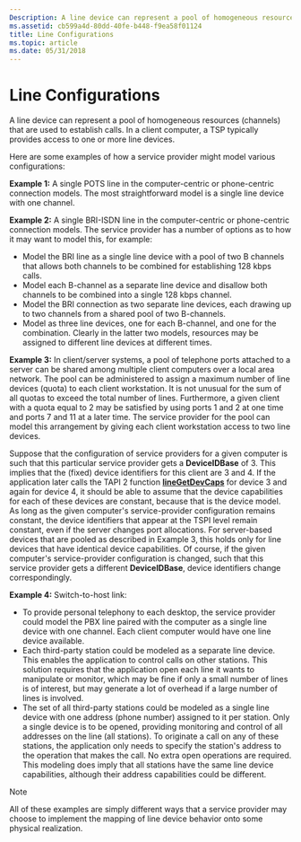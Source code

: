 ```yaml
---
Description: A line device can represent a pool of homogeneous resources (channels) that are used to establish calls. In a client computer, a TSP typically provides access to one or more line devices.
ms.assetid: cb599a4d-80dd-40fe-b448-f9ea58f01124
title: Line Configurations
ms.topic: article
ms.date: 05/31/2018
---
```


# Line Configurations

A line device can represent a pool of homogeneous resources (channels) that are used to establish calls. In a client computer, a TSP typically provides access to one or more line devices.

Here are some examples of how a service provider might model various configurations:

**Example 1:** A single POTS line in the computer-centric or phone-centric connection models. The most straightforward model is a single line device with one channel.

**Example 2:** A single BRI-ISDN line in the computer-centric or phone-centric connection models. The service provider has a number of options as to how it may want to model this, for example:

-   Model the BRI line as a single line device with a pool of two B channels that allows both channels to be combined for establishing 128 kbps calls.
-   Model each B-channel as a separate line device and disallow both channels to be combined into a single 128 kbps channel.
-   Model the BRI connection as two separate line devices, each drawing up to two channels from a shared pool of two B-channels.
-   Model as three line devices, one for each B-channel, and one for the combination. Clearly in the latter two models, resources may be assigned to different line devices at different times.

**Example 3:** In client/server systems, a pool of telephone ports attached to a server can be shared among multiple client computers over a local area network. The pool can be administered to assign a maximum number of line devices (quota) to each client workstation. It is not unusual for the sum of all quotas to exceed the total number of lines. Furthermore, a given client with a quota equal to 2 may be satisfied by using ports 1 and 2 at one time and ports 7 and 11 at a later time. The service provider for the pool can model this arrangement by giving each client workstation access to two line devices.

Suppose that the configuration of service providers for a given computer is such that this particular service provider gets a **DeviceIDBase** of 3. This implies that the (fixed) device identifiers for this client are 3 and 4. If the application later calls the TAPI 2 function [**lineGetDevCaps**](/windows/win32/api/tapi/nf-tapi-linegetdevcaps) for device 3 and again for device 4, it should be able to assume that the device capabilities for each of these devices are constant, because that is the device model. As long as the given computer's service-provider configuration remains constant, the device identifiers that appear at the TSPI level remain constant, even if the server changes port allocations. For server-based devices that are pooled as described in Example 3, this holds only for line devices that have identical device capabilities. Of course, if the given computer's service-provider configuration is changed, such that this service provider gets a different **DeviceIDBase**, device identifiers change correspondingly.

**Example 4:** Switch-to-host link:

-   To provide personal telephony to each desktop, the service provider could model the PBX line paired with the computer as a single line device with one channel. Each client computer would have one line device available.
-   Each third-party station could be modeled as a separate line device. This enables the application to control calls on other stations. This solution requires that the application open each line it wants to manipulate or monitor, which may be fine if only a small number of lines is of interest, but may generate a lot of overhead if a large number of lines is involved.
-   The set of all third-party stations could be modeled as a single line device with one address (phone number) assigned to it per station. Only a single device is to be opened, providing monitoring and control of all addresses on the line (all stations). To originate a call on any of these stations, the application only needs to specify the station's address to the operation that makes the call. No extra open operations are required. This modeling does imply that all stations have the same line device capabilities, although their address capabilities could be different.

> [!Note]  
> All of these examples are simply different ways that a service provider may choose to implement the mapping of line device behavior onto some physical realization.

 

 

 